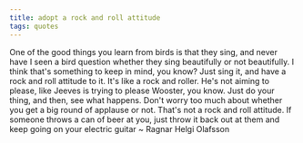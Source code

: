 ```yaml
---
title: adopt a rock and roll attitude
tags: quotes
---
```


One of the good things you learn from birds is that they sing, and never have I seen a bird question whether they sing beautifully or not beautifully. I think that's something to keep in mind, you know? Just sing it, and have a rock and roll attitude to it. It's like a rock and roller. He's not aiming to please, like Jeeves is trying to please Wooster, you know. Just do your thing, and then, see what happens. Don't worry too much about whether you get a big round of applause or not. That's not a rock and roll attitude. If someone throws a can of beer at you, just throw it back out at them and keep going on your electric guitar ~ Ragnar Helgi Olafsson